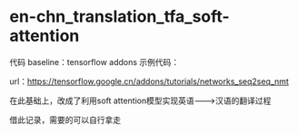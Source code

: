 # en-chn_translation_tfa_soft-attention
代码 baseline：tensorflow addons 示例代码：

url：https://tensorflow.google.cn/addons/tutorials/networks_seq2seq_nmt

在此基础上，改成了利用soft attention模型实现英语--->汉语的翻译过程

借此记录，需要的可以自行拿走

